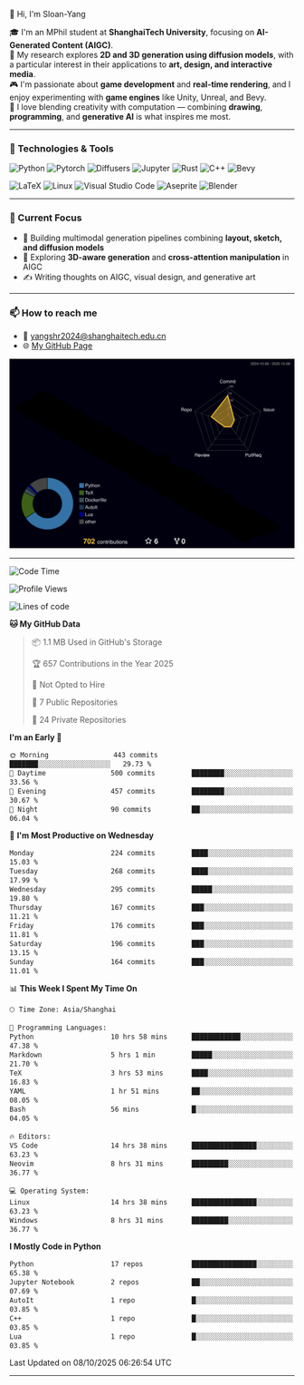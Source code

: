 👋 Hi, I'm Sloan-Yang

🎓 I'm an MPhil student at **ShanghaiTech University**, focusing on **AI-Generated Content (AIGC)**.  
🧠 My research explores **2D and 3D generation using diffusion models**, with a particular interest in their applications to **art, design, and interactive media**.  
🎮 I'm passionate about **game development** and **real-time rendering**, and I enjoy experimenting with **game engines** like Unity, Unreal, and Bevy.  
🎨 I love blending creativity with computation — combining **drawing**, **programming**, and **generative AI** is what inspires me most.

---

### 🧰 Technologies & Tools

![Python](https://img.shields.io/badge/python-%233776AB.svg?style=for-the-badge&logo=python&logoColor=white)
![Pytorch](https://img.shields.io/badge/pytorch-%23EE4C2C.svg?style=for-the-badge&logo=pytorch&logoColor=white)
![Diffusers](https://img.shields.io/badge/diffusers-HuggingFace-yellow?style=for-the-badge&logo=huggingface&logoColor=black)
![Jupyter](https://img.shields.io/badge/Jupyter-%23F37626.svg?style=for-the-badge&logo=Jupyter&logoColor=white)
![Rust](https://img.shields.io/badge/Rust-%23000000.svg?style=for-the-badge&logo=rust&logoColor=white)
![C++](https://img.shields.io/badge/C++-%2300599C.svg?style=for-the-badge&logo=c%2B%2B&logoColor=white)
![Bevy](https://img.shields.io/badge/Bevy-000000.svg?style=for-the-badge&logo=bevy&logoColor=white)

![LaTeX](https://img.shields.io/badge/LaTeX-47A141?style=for-the-badge&logo=latex&logoColor=white)
![Linux](https://img.shields.io/badge/Linux-FCC624?style=for-the-badge&logo=linux&logoColor=black)
![Visual Studio Code](https://img.shields.io/badge/VSCode-0078d7.svg?style=for-the-badge&logo=visual-studio-code&logoColor=white)
![Aseprite](https://img.shields.io/badge/Aseprite-FFFFFF?style=for-the-badge&logo=Aseprite&logoColor=%237D929E)
![Blender](https://img.shields.io/badge/Blender-F5792A?style=for-the-badge&logo=blender&logoColor=white)

---

### 🔭 Current Focus

- 🎨 Building multimodal generation pipelines combining **layout, sketch, and diffusion models**
- 🧪 Exploring **3D-aware generation** and **cross-attention manipulation** in AIGC
- ✍️ Writing thoughts on AIGC, visual design, and generative art

---

### 📫 How to reach me

- 📧 <a href="mailto:yangshr2024@shanghaitech.edu.cn">yangshr2024@shanghaitech.edu.cn</a>
- 🌐 [My GitHub Page](https://sloan-yang.github.io)  



![3D Profile](https://raw.githubusercontent.com/Sloan-Yang/Sloan-Yang/main/profile-3d-contrib/profile-night-rainbow.svg)

---


<!--START_SECTION:waka-->
![Code Time](http://img.shields.io/badge/Code%20Time-633%20hrs%2044%20mins-blue)

![Profile Views](http://img.shields.io/badge/Profile%20Views-3-blue)

![Lines of code](https://img.shields.io/badge/From%20Hello%20World%20I%27ve%20Written-2.2%20million%20lines%20of%20code-blue)

**🐱 My GitHub Data** 

> 📦 1.1 MB Used in GitHub's Storage 
 > 
> 🏆 657 Contributions in the Year 2025
 > 
> 🚫 Not Opted to Hire
 > 
> 📜 7 Public Repositories 
 > 
> 🔑 24 Private Repositories 
 > 
**I'm an Early 🐤** 

```text
🌞 Morning                443 commits         ███████░░░░░░░░░░░░░░░░░░   29.73 % 
🌆 Daytime                500 commits         ████████░░░░░░░░░░░░░░░░░   33.56 % 
🌃 Evening                457 commits         ████████░░░░░░░░░░░░░░░░░   30.67 % 
🌙 Night                  90 commits          ██░░░░░░░░░░░░░░░░░░░░░░░   06.04 % 
```
📅 **I'm Most Productive on Wednesday** 

```text
Monday                   224 commits         ████░░░░░░░░░░░░░░░░░░░░░   15.03 % 
Tuesday                  268 commits         ████░░░░░░░░░░░░░░░░░░░░░   17.99 % 
Wednesday                295 commits         █████░░░░░░░░░░░░░░░░░░░░   19.80 % 
Thursday                 167 commits         ███░░░░░░░░░░░░░░░░░░░░░░   11.21 % 
Friday                   176 commits         ███░░░░░░░░░░░░░░░░░░░░░░   11.81 % 
Saturday                 196 commits         ███░░░░░░░░░░░░░░░░░░░░░░   13.15 % 
Sunday                   164 commits         ███░░░░░░░░░░░░░░░░░░░░░░   11.01 % 
```


📊 **This Week I Spent My Time On** 

```text
🕑︎ Time Zone: Asia/Shanghai

💬 Programming Languages: 
Python                   10 hrs 58 mins      ████████████░░░░░░░░░░░░░   47.38 % 
Markdown                 5 hrs 1 min         █████░░░░░░░░░░░░░░░░░░░░   21.70 % 
TeX                      3 hrs 53 mins       ████░░░░░░░░░░░░░░░░░░░░░   16.83 % 
YAML                     1 hr 51 mins        ██░░░░░░░░░░░░░░░░░░░░░░░   08.05 % 
Bash                     56 mins             █░░░░░░░░░░░░░░░░░░░░░░░░   04.05 % 

🔥 Editors: 
VS Code                  14 hrs 38 mins      ████████████████░░░░░░░░░   63.23 % 
Neovim                   8 hrs 31 mins       █████████░░░░░░░░░░░░░░░░   36.77 % 

💻 Operating System: 
Linux                    14 hrs 38 mins      ████████████████░░░░░░░░░   63.23 % 
Windows                  8 hrs 31 mins       █████████░░░░░░░░░░░░░░░░   36.77 % 
```

**I Mostly Code in Python** 

```text
Python                   17 repos            ████████████████░░░░░░░░░   65.38 % 
Jupyter Notebook         2 repos             ██░░░░░░░░░░░░░░░░░░░░░░░   07.69 % 
AutoIt                   1 repo              █░░░░░░░░░░░░░░░░░░░░░░░░   03.85 % 
C++                      1 repo              █░░░░░░░░░░░░░░░░░░░░░░░░   03.85 % 
Lua                      1 repo              █░░░░░░░░░░░░░░░░░░░░░░░░   03.85 % 
```




 Last Updated on 08/10/2025 06:26:54 UTC
<!--END_SECTION:waka-->

---





